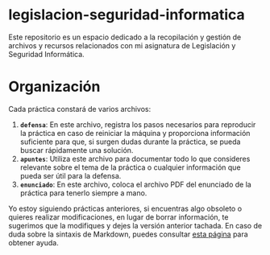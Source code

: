 # legislacion-seguridad-informatica
Este repositorio es un espacio dedicado a la recopilación y gestión de archivos y recursos relacionados con mi asignatura de Legislación y Seguridad Informática.

# Organización
Cada práctica constará de varios archivos:
1. **`defensa`**: En este archivo, registra los pasos necesarios para reproducir la práctica en caso de reiniciar la máquina y proporciona información suficiente para que, si surgen dudas durante la práctica, se pueda buscar rápidamente una solución.
2. **`apuntes`**: Utiliza este archivo para documentar todo lo que consideres relevante sobre el tema de la práctica o cualquier información que pueda ser útil para la defensa.
3. **`enunciado`**: En este archivo, coloca el archivo PDF del enunciado de la práctica para tenerlo siempre a mano.

Yo estoy siguiendo prácticas anteriores, si encuentras algo obsoleto o quieres realizar modificaciones, en lugar de borrar información, te sugerimos que la modifiques y dejes la versión anterior tachada. En caso de duda sobre la sintaxis de Markdown, puedes consultar [esta página](https://docs.github.com/es/get-started/writing-on-github/getting-started-with-writing-and-formatting-on-github/basic-writing-and-formatting-syntax) para obtener ayuda.






